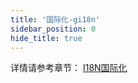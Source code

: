 ```yaml
---
title: '国际化-gi18n'
sidebar_position: 0
hide_title: true
---
```


详情请参考章节： [I18N国际化](/docs/核心组件/I18N国际化)

